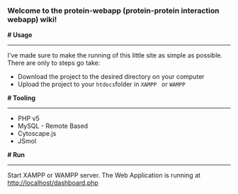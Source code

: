 ### **Welcome to the protein-webapp (protein-protein interaction webapp) wiki!**

**# Usage**

***

I've made sure to make the running of this little site as simple as possible. There are only to steps go take:

* Download the project to the desired directory on your computer
* Upload the project to your `htdocs`folder in `XAMPP ` or `WAMPP`


**# Tooling**

***
* PHP v5
* MySQL - Remote Based
* Cytoscape.js 
* JSmol

**# Run**

***

Start XAMPP or WAMPP server.
The Web Application is running at [http://localhost/dashboard.php](http://localhost/dashboard.php)



